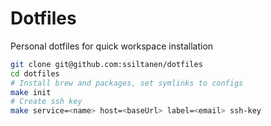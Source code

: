 # Dotfiles

Personal dotfiles for quick workspace installation

```sh
git clone git@github.com:ssiltanen/dotfiles
cd dotfiles
# Install brew and packages, set symlinks to configs
make init
# Create ssh key
make service=<name> host=<baseUrl> label=<email> ssh-key
```
